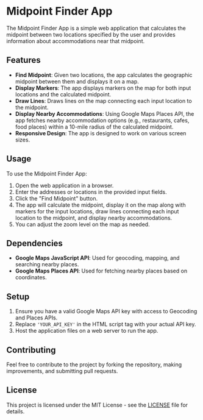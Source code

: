 # Midpoint Finder App

The Midpoint Finder App is a simple web application that calculates the midpoint between two locations specified by the user and provides information about accommodations near that midpoint.

## Features

- **Find Midpoint**: Given two locations, the app calculates the geographic midpoint between them and displays it on a map.
- **Display Markers**: The app displays markers on the map for both input locations and the calculated midpoint.
- **Draw Lines**: Draws lines on the map connecting each input location to the midpoint.
- **Display Nearby Accommodations**: Using Google Maps Places API, the app fetches nearby accommodation options (e.g., restaurants, cafes, food places) within a 10-mile radius of the calculated midpoint.
- **Responsive Design**: The app is designed to work on various screen sizes.

## Usage

To use the Midpoint Finder App:

1. Open the web application in a browser.
2. Enter the addresses or locations in the provided input fields.
3. Click the "Find Midpoint" button.
4. The app will calculate the midpoint, display it on the map along with markers for the input locations, draw lines connecting each input location to the midpoint, and display nearby accommodations.
5. You can adjust the zoom level on the map as needed.

## Dependencies

- **Google Maps JavaScript API**: Used for geocoding, mapping, and searching nearby places.
- **Google Maps Places API**: Used for fetching nearby places based on coordinates.

## Setup

1. Ensure you have a valid Google Maps API key with access to Geocoding and Places APIs.
2. Replace `'YOUR_API_KEY'` in the HTML script tag with your actual API key.
3. Host the application files on a web server to run the app.

## Contributing

Feel free to contribute to the project by forking the repository, making improvements, and submitting pull requests.

## License

This project is licensed under the MIT License - see the [LICENSE](LICENSE) file for details.
